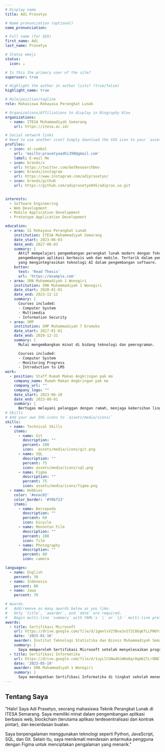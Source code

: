 ```yaml
---
# Display name
title: Adi Prasetyo

# Name pronunciation (optional)
name_pronunciation: 

# Full name (for SEO)
first_name: Adi 
last_name: Prasetyo

# Status emoji
status:
  icon: ☕️

# Is this the primary user of the site?
superuser: true

# Highlight the author in author lists? (true/false)
highlight_name: true

# Role/position/tagline
role: Mahasiswa Rekayasa Perangkat Lunak

# Organizations/Affiliations to display in Biography blox
organizations:
  - name: ITESA Muhammadiyah Semarang
    url: https://itesa.ac.id/

# Social network links
# Need to use another icon? Simply download the SVG icon to your `assets/media/icons/` folder.
profiles:
  - icon: at-symbol
    url: 'mailto:prasetyaadhi398@gmail.com'
    label: E-mail Me
  - icon: brands/x
    url: https://twitter.com/GetResearchDev
  - icon: brands/instagram
    url: https://www.instagram.com/adiprasetyo/
  - icon: brands/github
    url: https://github.com/adiprasetyo045/adipras.io.git
   

interests:
  - Software Engineering
  - Web Development
  - Mobile Application Development
  - Prototype Application Development

education:
  - area: S1 Rekayasa Perangkat Lunak
    institution: ITESA Muhammadiyah Semarang
    date_start: 2023-06-03
    date_end: 2027-06-03
    summary: |
      Aktif mempelajari pengembangan perangkat lunak modern dengan fokus pada
      pengembangan aplikasi berbasis web dan mobile. Tertarik dalam penelitian
      yang mengintegrasikan teknologi AI dalam pengembangan software.
    button:
      text: 'Read Thesis'
      url: 'https://example.com'
  - area: SMA Muhammadiyah 1 Wonogiri
    institution: SMA Muhammadiyah 1 Wonogiri
    date_start: 2020-01-01
    date_end: 2023-12-12
    summary: |
      Courses included:
      - Computer System
      - Multimedia
      - Information Security
  - area: SMP
    institution: SMP Muhammadiyah 7 Eromoko
    date_start: 2017-01-01
    date_end: 2020-12-31
    summary: |
      Mulai mengembangkan minat di bidang teknologi dan pemrograman.

      Courses included:
      - Computer System
      - Monitoring Progress
      - Introduction to LMS
work:
  - position: Staff Rumah Makan Angkringan pak mo
    company_name: Rumah Makan Angkringan pak mo
    company_url: ""
    company_logo: ""
    date_start: 2023-06-20
    date_end: 2023-08-01
    summary: |
      Bertugas melayani pelanggan dengan ramah, menjaga kebersihan lingkungan rumah makan, membantu persiapan makanan dan minuman, serta memastikan operasional harian berjalan lancar.
# Skills
# Add your own SVG icons to `assets/media/icons/`
skills:
  - name: Technical Skills
    items:
      - name: Git
        description: ""
        percent: 100
        icon:  assets/media/icons/git.png
      - name: SQL
        description: ""
        percent: 75
        icon: assets/media/icons/sql.png
      - name: Figma
        description: ""
        percent: 75
        icon: assets/media/icons/figma.png
  - name: Hobbies
    color: '#eeac02'
    color_border: '#f0bf23'
    items:
      - name: Bersepeda
        description: ""
        percent: 60
        icon: bicycle
      - name: Menonton Film
        description: ""
        percent: 100
        icon: film
      - name: Photography
        description: ""
        percent: 80
        icon: camera

languages:
  - name: English
    percent: 30
  - name: Indonesia
    percent: 80
  - name: Jawa
    percent: 70

# Awards.
#   Add/remove as many awards below as you like.
#   Only `title`, `awarder`, and `date` are required.
#   Begin multi-line `summary` with YAML's `|` or `|2-` multi-line prefix and indent 2 spaces below.
awards:
  - title: Sertifikasi Microsoft
    url: https://drive.google.com/file/d/1gmnlsV27Bna3vS72C8GqKfLLFWOYrlFm/view?usp=drive_link
    date: '2025-01-16'
    awarder: Institut Teknologi Statistika dan Bisnis Muhammadiyah Semarang
    summary: |
      Saya memperoleh Sertifikasi Microsoft setelah menyelesaikan program pelatihan yang komprehensif untuk meningkatkan kemampuan dalam teknologi Microsoft. Sertifikasi ini mengakui keahlian saya dalam menggunakan alat-alat Microsoft untuk menyelesaikan tantangan bisnis secara efektif, mencerminkan keterampilan yang kuat dalam produktivitas dan solusi perangkat lunak.
  - title: Sertifikasi Informatika
    url: https://drive.google.com/file/d/1uyLlCUHw4OiW6m6qr8qmK2lLrONDlI_l/view?usp=drive_link
    date: '2023-05-19'
    awarder: SMA Muhammadiyah 1 Wonogiri
    summary: |
      Saya mendapatkan Sertifikasi Informatika di tingkat sekolah menengah atas karena menunjukkan keunggulan dalam studi dan aplikasi ilmu komputer serta teknologi informasi. Pengakuan ini mencerminkan pemahaman saya yang kuat tentang prinsip-prinsip inti informatika, termasuk pemrograman, manajemen data, dan desain sistem, yang saya kembangkan selama pendidikan di SMA.
---
```


## Tentang Saya

"Halo! Saya Adi Prasetyo, seorang mahasiswa Teknik Perangkat Lunak di ITESA Semarang. Saya memiliki minat dalam pengembangan aplikasi berbasis web, blockchain (terutama aplikasi terdesentralisasi dan kontrak pintar), dan kecerdasan buatan. 
       
Saya berpengalaman menggunakan teknologi seperti Python, JavaScript, SQL, dan Git. Selain itu, saya menikmati mendesain antarmuka pengguna dengan Figma untuk menciptakan pengalaman yang menarik."
